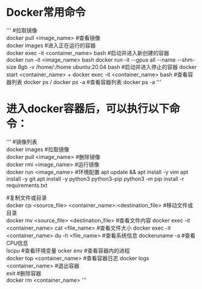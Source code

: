 # Docker常用命令
'''
#拉取镜像	
docker pull <image_name>
#查看镜像	
docker images
#进入正在运行的容器	
docker exec -it <container_name> bash
#启动并进入新创建的容器	
docker run -it <image_name> bash
docker run -it --gpus all --name <docker name> --shm-size 8gb -v /home/:/home ubuntu:20.04 bash
#启动并进入停止的容器	
docker start <container_name> + docker exec -it <container_name> bash
#查看容器列表	
docker ps / docker ps -a
#查看容器列表
docker ps -a
'''

# 进入docker容器后，可以执行以下命令：
'''
#镜像列表	
docker images 
#拉取镜像	
docker pull <image_name>
#删除镜像	
docker rmi <image_name> 
#运行镜像	
docker run <image_name> 
#环境配置
apt update && apt install -y vim
apt install -y git
apt install -y python3 python3-pip
python3 -m pip install -r requirements.txt

#复制文件或目录	
docker cp <source_file> <container_name>:<destination_file>
#移动文件或目录	
docker mv <source_file> <destination_file> 
#查看文件内容	
docker exec -it <container_name> cat <file_name>
#查看文件大小	
docker exec -it <container_name> du -h <file_name>
#查看系统信息	
dockeruname -a
#查看CPU信息	
lscpu
#查看环境变量	
ocker env
#查看容器内的进程	
docker top <container_name>
#查看容器日志	
docker logs <container_name> 
#退出容器	
exit
#删除容器	
docker rm <container_name> 
'''

